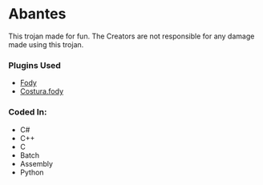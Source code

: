 # Abantes
This trojan made for fun.
The Creators are not responsible for any damage made using this trojan.
### Plugins Used
* [Fody](https://github.com/Fody/Fody)
* [Costura.fody](https://github.com/Fody/Costura)
### Coded In:
* C#
* C++
* C
* Batch
* Assembly
* Python
